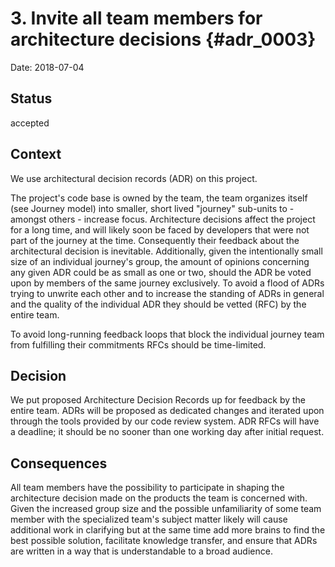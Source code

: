 # 3. Invite all team members for architecture decisions {#adr_0003}

Date: 2018-07-04

## Status

accepted

## Context

We use architectural decision records (ADR) on this project.

The project's code base is owned by the team, the team organizes itself (see Journey model) into smaller, short lived "journey" sub-units to - amongst others - increase focus. Architecture decisions affect the project for a long time, and will likely soon be faced by developers that were not part of the journey at the time. Consequently their feedback about the architectural decision is inevitable. Additionally, given the intentionally small size of an individual journey's group, the amount of opinions concerning any given ADR could be as small as one or two, should the ADR be voted upon by members of the same journey exclusively. To avoid a flood of ADRs trying to unwrite each other and to increase the standing of ADRs in general and the quality of the individual ADR they should be vetted (RFC) by the entire team.

To avoid long-running feedback loops that block the individual journey team from fulfilling their commitments RFCs should be time-limited.

## Decision

We put proposed Architecture Decision Records up for feedback by the entire team. ADRs will be proposed as dedicated changes and iterated upon through the tools provided by our code review system. ADR RFCs will have a deadline; it should be no sooner than one working day after initial request.

## Consequences

All team members have the possibility to participate in shaping the architecture decision made on the products the team is concerned with. Given the increased group size and the possible unfamiliarity of some team member with the specialized team's subject matter likely will cause additional work in clarifying but at the same time add more brains to find the best possible solution, facilitate knowledge transfer, and ensure that ADRs are written in a way that is understandable to a broad audience.
